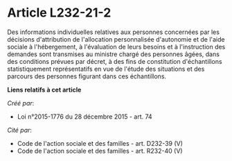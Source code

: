 # Article L232-21-2

Des informations individuelles relatives aux personnes concernées par les décisions d'attribution de l'allocation
personnalisée d'autonomie et de l'aide sociale à l'hébergement, à l'évaluation de leurs besoins et à l'instruction des
demandes sont transmises au ministre chargé des personnes âgées, dans des conditions prévues par décret, à des fins de
constitution d'échantillons statistiquement représentatifs en vue de l'étude des situations et des parcours des personnes
figurant dans ces échantillons.

**Liens relatifs à cet article**

_Créé par_:

  - Loi n°2015-1776 du 28 décembre 2015 - art. 74

_Cité par_:

  - Code de l'action sociale et des familles - art. D232-39 (V)
  - Code de l'action sociale et des familles - art. R232-40 (V)
